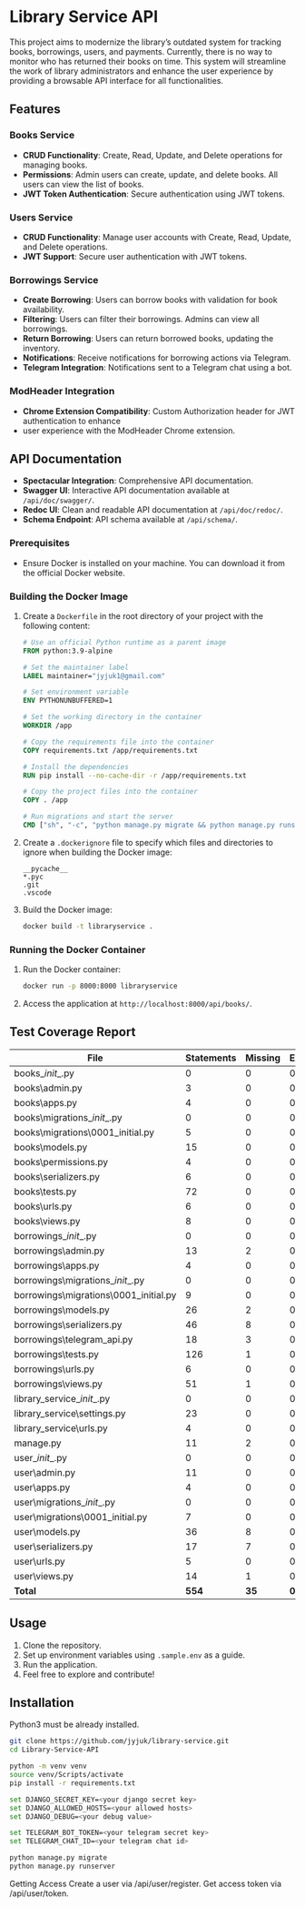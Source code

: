 # Library Service API

This project aims to modernize the library’s outdated system for tracking books, borrowings, users, and payments. 
Currently, there is no way to monitor who has returned their books on time. 
This system will streamline the work of library administrators and 
enhance the user experience by providing a browsable API interface for all functionalities.
## Features

### Books Service

- **CRUD Functionality**: Create, Read, Update, and Delete operations for managing books.
- **Permissions**: Admin users can create, update, and delete books. All users can view the list of books.
- **JWT Token Authentication**: Secure authentication using JWT tokens.

### Users Service

- **CRUD Functionality**: Manage user accounts with Create, Read, Update, and Delete operations.
- **JWT Support**: Secure user authentication with JWT tokens.

### Borrowings Service

- **Create Borrowing**: Users can borrow books with validation for book availability.
- **Filtering**: Users can filter their borrowings. Admins can view all borrowings.
- **Return Borrowing**: Users can return borrowed books, updating the inventory.
- **Notifications**: Receive notifications for borrowing actions via Telegram.
- **Telegram Integration**: Notifications sent to a Telegram chat using a bot.

### ModHeader Integration

- **Chrome Extension Compatibility**: Custom Authorization header for JWT authentication to enhance 
- user experience with the ModHeader Chrome extension.

## API Documentation

- **Spectacular Integration**: Comprehensive API documentation.
- **Swagger UI**: Interactive API documentation available at `/api/doc/swagger/`.
- **Redoc UI**: Clean and readable API documentation at `/api/doc/redoc/`.
- **Schema Endpoint**: API schema available at `/api/schema/`.

### Prerequisites

- Ensure Docker is installed on your machine. You can download it from the official Docker website.

### Building the Docker Image

1. Create a `Dockerfile` in the root directory of your project with the following content:

    ```Dockerfile
    # Use an official Python runtime as a parent image
    FROM python:3.9-alpine

    # Set the maintainer label
    LABEL maintainer="jyjuk1@gmail.com"

    # Set environment variable
    ENV PYTHONUNBUFFERED=1

    # Set the working directory in the container
    WORKDIR /app

    # Copy the requirements file into the container
    COPY requirements.txt /app/requirements.txt

    # Install the dependencies
    RUN pip install --no-cache-dir -r /app/requirements.txt

    # Copy the project files into the container
    COPY . /app

    # Run migrations and start the server
    CMD ["sh", "-c", "python manage.py migrate && python manage.py runserver 0.0.0.0:8000"]
    ```

2. Create a `.dockerignore` file to specify which files and directories to ignore when building the Docker image:

    ```plaintext
    __pycache__
    *.pyc
    .git
    .vscode
    ```

3. Build the Docker image:

    ```sh
    docker build -t libraryservice .
    ```

### Running the Docker Container

1. Run the Docker container:

    ```sh
    docker run -p 8000:8000 libraryservice
    ```

2. Access the application at `http://localhost:8000/api/books/`.

## Test Coverage Report

| File                                | Statements | Missing | Excluded | Coverage |
|-------------------------------------|------------|---------|----------|----------|
| books\__init__.py                   | 0          | 0       | 0        | 100%     |
| books\admin.py                      | 3          | 0       | 0        | 100%     |
| books\apps.py                       | 4          | 0       | 0        | 100%     |
| books\migrations\__init__.py        | 0          | 0       | 0        | 100%     |
| books\migrations\0001_initial.py    | 5          | 0       | 0        | 100%     |
| books\models.py                     | 15         | 0       | 0        | 100%     |
| books\permissions.py                | 4          | 0       | 0        | 100%     |
| books\serializers.py                | 6          | 0       | 0        | 100%     |
| books\tests.py                      | 72         | 0       | 0        | 100%     |
| books\urls.py                       | 6          | 0       | 0        | 100%     |
| books\views.py                      | 8          | 0       | 0        | 100%     |
| borrowings\__init__.py              | 0          | 0       | 0        | 100%     |
| borrowings\admin.py                 | 13         | 2       | 0        | 85%      |
| borrowings\apps.py                  | 4          | 0       | 0        | 100%     |
| borrowings\migrations\__init__.py   | 0          | 0       | 0        | 100%     |
| borrowings\migrations\0001_initial.py | 9        | 0       | 0        | 100%     |
| borrowings\models.py                | 26         | 2       | 0        | 92%      |
| borrowings\serializers.py           | 46         | 8       | 0        | 83%      |
| borrowings\telegram_api.py          | 18         | 3       | 0        | 83%      |
| borrowings\tests.py                 | 126        | 1       | 0        | 99%      |
| borrowings\urls.py                  | 6          | 0       | 0        | 100%     |
| borrowings\views.py                 | 51         | 1       | 0        | 98%      |
| library_service\__init__.py         | 0          | 0       | 0        | 100%     |
| library_service\settings.py         | 23         | 0       | 0        | 100%     |
| library_service\urls.py             | 4          | 0       | 0        | 100%     |
| manage.py                           | 11         | 2       | 0        | 82%      |
| user\__init__.py                    | 0          | 0       | 0        | 100%     |
| user\admin.py                       | 11         | 0       | 0        | 100%     |
| user\apps.py                        | 4          | 0       | 0        | 100%     |
| user\migrations\__init__.py         | 0          | 0       | 0        | 100%     |
| user\migrations\0001_initial.py     | 7          | 0       | 0        | 100%     |
| user\models.py                      | 36         | 8       | 0        | 78%      |
| user\serializers.py                 | 17         | 7       | 0        | 59%      |
| user\urls.py                        | 5          | 0       | 0        | 100%     |
| user\views.py                       | 14         | 1       | 0        | 93%      |
| **Total**                           | **554**    | **35**  | **0**    | **94%**  |




## Usage

1. Clone the repository.
2. Set up environment variables using `.sample.env` as a guide.
3. Run the application.
4. Feel free to explore and contribute!

## Installation

Python3 must be already installed.

```bash
git clone https://github.com/jyjuk/library-service.git
cd Library-Service-API

python -m venv venv
source venv/Scripts/activate
pip install -r requirements.txt

set DJANGO_SECRET_KEY=<your django secret key>
set DJANGO_ALLOWED_HOSTS=<your allowed hosts>
set DJANGO_DEBUG=<your debug value>

set TELEGRAM_BOT_TOKEN=<your telegram secret key>
set TELEGRAM_CHAT_ID=<your telegram chat id>

python manage.py migrate
python manage.py runserver
```
Getting Access
Create a user via /api/user/register.
Get access token via /api/user/token.